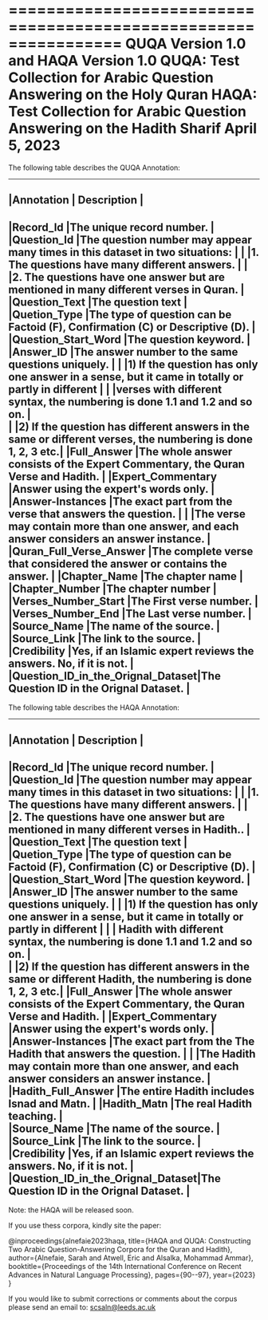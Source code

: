 ================================================================
QUQA  Version 1.0 and HAQA Version 1.0
QUQA: Test Collection for Arabic Question Answering on the Holy Quran
HAQA: Test Collection for Arabic Question Answering on the Hadith Sharif
April 5, 2023
================================================================

The following table describes the QUQA Annotation:

-------------------------------------------------------------------------------------------------------------------------------------------------
|Annotation	                       | Description                                                                                                |
-------------------------------------------------------------------------------------------------------------------------------------------------
|Record_Id	                       |The unique record number.                                                                                   |
|Question_Id                       |The question number may appear many times in this dataset in two situations:                                |
|                                  |1.      The questions have many different answers.                                                          |
|                                  |2.      The questions have one answer but are mentioned in many different verses in Quran.                  |
|Question_Text                     |The question text                                                                                           |
|Quetion_Type                      |The type of question can be Factoid (F), Confirmation (C) or Descriptive (D).                               |
|Question_Start_Word	             |The question keyword.                                                                                       |
|Answer_ID	                       |The answer number to the same questions uniquely.                                                           |
|                                  |1) If the question has only one answer in a sense, but it came in totally or partly in different            |
|                                  |verses with different syntax, the numbering is done 1.1 and 1.2 and so on.                                  |                  
|                                  |2) If the question has different answers in the same or different verses, the numbering is done 1, 2, 3 etc.|
|Full_Answer	                     |The whole answer consists of the Expert Commentary, the Quran Verse and Hadith.                             |
|Expert_Commentary	               |Answer using the expert's words only.                                                                       |
|Answer-Instances	                 |The exact part from the verse that answers the question.                                                    |
|                                  |The verse may contain more than one answer, and each answer considers an answer instance.                   |
|Quran_Full_Verse_Answer	         |The complete verse that considered the answer or contains the answer.                                       |
|Chapter_Name	                     |The chapter name                                                                                            |
|Chapter_Number	                   |The chapter number                                                                                          |
|Verses_Number_Start	             |The First verse number.                                                                                     |
|Verses_Number_End	               |The Last verse number.                                                                                      |
|Source_Name	                     |The name of the source.                                                                                     |
|Source_Link	                     |The link to the source.                                                                                     |
|Credibility                       |Yes, if an Islamic expert reviews the answers. No, if it is not.                                            |
|Question_ID_in_the_Orignal_Dataset|The Question ID in the Orignal Dataset.                                                                     |                                                    
-------------------------------------------------------------------------------------------------------------------------------------------------

The following table describes the HAQA Annotation:

-------------------------------------------------------------------------------------------------------------------------------------------------
|Annotation	                       | Description                                                                                                |
-------------------------------------------------------------------------------------------------------------------------------------------------
|Record_Id	                       |The unique record number.                                                                                   |
|Question_Id                       |The question number may appear many times in this dataset in two situations:                                |
|                                  |1.      The questions have many different answers.                                                          |
|                                  |2.      The questions have one answer but are mentioned in many different verses in Hadith..                |
|Question_Text                     |The question text                                                                                           |
|Quetion_Type                      |The type of question can be Factoid (F), Confirmation (C) or Descriptive (D).                               |
|Question_Start_Word	             |The question keyword.                                                                                       |
|Answer_ID	                       |The answer number to the same questions uniquely.                                                           |
|                                  |1) If the question has only one answer in a sense, but it came in totally or partly in different            |
|                                  | Hadith with different syntax, the numbering is done 1.1 and 1.2 and so on.                                 |                  
|                                  |2) If the question has different answers in the same or different Hadith, the numbering is done 1, 2, 3 etc.|
|Full_Answer	                     |The whole answer consists of the Expert Commentary, the Quran Verse and Hadith.                             |
|Expert_Commentary	               |Answer using the expert's words only.                                                                       |
|Answer-Instances	                 |The exact part from the The Hadith that answers the question.                                               |
|                                  |The Hadith may contain more than one answer, and each answer considers an answer instance.                  |
|Hadith_Full_Answer        	       |The entire Hadith includes Isnad and Matn.                                                                  |
|Hadith_Matn	                     |The real Hadith teaching.                                                                                   |                                                                                        
|Source_Name	                     |The name of the source.                                                                                     |
|Source_Link	                     |The link to the source.                                                                                     |
|Credibility                       |Yes, if an Islamic expert reviews the answers. No, if it is not.                                            |
|Question_ID_in_the_Orignal_Dataset|The Question ID in the Orignal Dataset.                                                                     |                                                    
-------------------------------------------------------------------------------------------------------------------------------------------------

Note: the HAQA will be released soon.

If you use thess corpora, kindly site the paper:

@inproceedings{alnefaie2023haqa,
  title={HAQA and QUQA: Constructing Two Arabic Question-Answering Corpora for the Quran and Hadith},
  author={Alnefaie, Sarah and Atwell, Eric and Alsalka, Mohammad Ammar},
  booktitle={Proceedings of the 14th International Conference on Recent Advances in Natural Language Processing},
  pages={90--97},
  year={2023}
}


If you would like to submit corrections or comments about the corpus please send an email to:
scsaln@leeds.ac.uk
